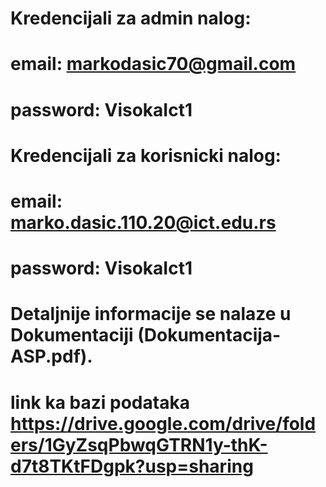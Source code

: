 # Kredencijali za admin nalog: 
#  email: markodasic70@gmail.com
#  password: VisokaIct1
# Kredencijali za korisnicki nalog:
# email: marko.dasic.110.20@ict.edu.rs
# password: VisokaIct1
# Detaljnije informacije se nalaze u Dokumentaciji (Dokumentacija-ASP.pdf).
# link ka bazi podataka https://drive.google.com/drive/folders/1GyZsqPbwqGTRN1y-thK-d7t8TKtFDgpk?usp=sharing 

